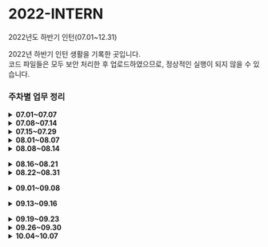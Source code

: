 # 2022-INTERN
2022년도 하반기 인턴(07.01~12.31)

2022년 하반기 인턴 생활을 기록한 곳입니다.<br>
코드 파일들은 모두 보안 처리한 후 업로드하였으므로, 정상적인 실행이 되지 않을 수 있습니다.

<h3> 주차별 업무 정리 </h3>

<details>
<summary><b>07.01~07.07</b></summary>

 ####  ✔ 업무 환경 및 개발 환경 세팅
 * 사내 메신저, 자료 교환, 그룹웨어 등 계정 생성 및 승인.
 * 관리망과 인터넷망에 개발 환경 세팅(PYCHARM, Intellij, JAVA, Python 등 설치)
 ####  ✔ 정제 및 매핑 업무
 * 사용자가 특정한 서식 없이 입력한 데이터들을 조건에 맞게 정제하고, 키워드를 토대로 매핑하는 프로그램을 설계.
 * 사용 언어 : JAVA
 * 사용 자료 구조 : 이중 리스트, 해시맵
 * 데이터 셋 : A(400만), B(20만), C, D
 * 결과물 : A의 키워드와 B의 키워드를 각각 정제한 후, 각 키워드를 토대로 매핑(일치 또는 포함)한다. 매핑 결과 output을 csv 형식으로 출력하고, 이외의 필요한 정보는 C, D에서 추출한다.<br>
<br></details>
 
<details>
<summary><b>07.08~07.14</b></summary>

 #### ✔ 내부 서비스 개편으로 인한 오류 해결 프로그램
 * 이메일 파일의 특정 정보들을 추출해 엑셀 파일로 리스트업하는 프로그램 제작.
 * 사용 언어 : PYTHON
 * 사용 라이브러리 : pandas, openpyxl, configparser, bs4
 * 사용 자료 구조 : 딕셔너리
 * 데이터 셋 : *.eml
 * 결과물 : *.eml 을 email.parser를 이용하여 데이터를 딕셔너리 식으로 저장한 후, 주어진 경로의 엑셀 파일로 출력한다.
 * 특징 : 해당 프로젝트는 오프라인 환경에서 실행되어야 하므로, 사용한 패키지의 *.whl, *.gz 파일을 다운로드 한 후, 실행 환경에서 패키지를 설치하였다.
 #### ✔ 매핑 추가 작업
 * 품목DB와의 추가 매핑.<br>
<br></details>
 
<details>
<summary><b>07.15~07.29</b></summary>
 
 #### ✔ 개발 환경 세팅
 * BXM, ORACLE 설치 및 네트워크 연결
 #### ✔ 온라인 ESG 실태표 작성 페이지(SK이노베이션 계열 전용) 개발
 * 기존 온라인 실태표 작성 페이지를 참고하여 SK이노베이션 계열 전용 온라인 ESG 실태표 작성 페이지 개발.
 * 사용 언어 : html, backbone.js, java
 * DBMS : Oracle
 * 사용 프레임워크 : BXM
 * 신규 개발 업무를 진행하면서, 기존 코드의 오류를 세 가지 발견하였고, 해결하였다.
      - 팝업창 close 버튼 작동 안되는 오류 : 단순 이벤트 처리 함수를 추가하여 해결
      - 버튼의 이미지 클릭 시 작동 안되는 오류 : 이미지에도 동일한 name 값을 주어 해결
      - 일부 데이터가 render 시 초기화되는 오류 : 코드를 수정하여 해결
 * ScreenShot<br>
 ![Title](https://user-images.githubusercontent.com/42367169/182604676-24552c7e-930b-45f1-b0ca-38c3cd1c613e.png)<br>
 <br></details>
  
 <details>
<summary><b>08.01~08.07</b></summary>
 
 #### ✔ 온라인 ESG 실태표 작성 페이지(SK이노베이션 계열 전용) 테스트
 * 개발 및 운영 서버 테스트
 * 추가 수정 요건 반영

  #### ✔ Internet Explorer 브라우저 지원 종료 배너 개발
 * Internet Explorer로 접속 시 IE 지원 종료 배너 개발.
 * '오늘 하루 동안 열지 않음' 버튼 클릭 시 쿠키를 설정하여 하루 동안 배너 숨김 처리.
 * 사용 언어 : html/css, JavaScript
 * 사용 프레임워크 : BXM
 * ScreenShot<br>
 ![IE Browser Banner](https://user-images.githubusercontent.com/42367169/182975544-4d8da600-df3d-421c-9b59-561b6d009d74.PNG)<br>
 <br></details>
   
 <details>
<summary><b>08.08~08.14</b></summary>
 
 #### ✔ 코로나-19 확진으로 인한 휴가<br>
<br></details>
 
  <details>
<summary><b>08.16~08.21</b></summary>
 
 #### ✔ 온라인 ESG 실태표 작성 페이지(SK이노베이션 계열 전용) 데드락 문제 해결
 * 한 페이지의 데이터를 연달아 두 번 저장하는 과정에서 데드락 발생
 * 여러 명의 사용자가 동시에 하나의 테이블에 접근해서 DML문으로 데이터베이스를 변경하면 오라클은 특정 사용자가 자원을 독점하지 못하게 하기 위해서 락(잠금)을 발생시킨다. 서로 락을 풀어주기 전까지 대기 상태에 놓이며 데드락(교착 상태)가 발생한다.
 * 따라서 동시에 DB에 접근하지 않게끔 처리하였다.   
 
  <b>[ 수정 전 - 데드락 발생 ]</b>
  ```javascript
  // 임시저장(설문 답변 DB 접근)
  that.insertGovAnsr(true); 
  
  // 각 STEP별 데이터 유효성 검사
  if(that.parent.isValid("STEP1")){ 
      commonUtil.redirectRoutePage("MENUSD0700SK/STEP1");
      return false;
  }
  if(that.parent.isValid("STEP2")){
      commonUtil.redirectRoutePage("MENUSD0700SK/STEP2");
      return false;
  }
  if(that.parent.isValid("STEP3")){
      commonUtil.redirectRoutePage("MENUSD0700SK/STEP3");
      return false;
  }
  
  // 데이터가 모두 유효한 경우 설문 답변 모두 저장(설문 답변 DB 접근)
  that.insertStepAll();
  ```
  <b>[ 수정 후 - 데드락 발생 X ]</b>
  ```javascript
  // 각 STEP별 데이터 유효성 검사
  if(that.parent.isValid("STEP1")){ 
      // 임시저장(설문 답변 DB 접근)
      that.insertGovAnsr(true); 
      commonUtil.redirectRoutePage("MENUSD0700SK/STEP1");
      return false;
  }
  if(that.parent.isValid("STEP2")){
      // 임시저장(설문 답변 DB 접근)
      that.insertGovAnsr(true); 
      commonUtil.redirectRoutePage("MENUSD0700SK/STEP2");
      return false;
  }
  if(that.parent.isValid("STEP3")){
      // 임시저장(설문 답변 DB 접근)
      that.insertGovAnsr(true);
      commonUtil.redirectRoutePage("MENUSD0700SK/STEP3");
      return false;
  }
  
  // 데이터가 모두 유효한 경우 설문 답변 모두 저장(설문 답변 DB 접근)
  that.insertStepAll();
  ```
   #### ✔ 온라인 ESG 실태표 작성 페이지 오류 해결
   * 유효하지 않은 데이터임에도 경고 문구 출력 후 다음 단계로 넘어가는 오류, 저장 후에도 임시저장을 해야 한다는 문구가 출력되는 오류, 데이터 무결성 오류 등 기존 실태표 사이트 전반에서 발생하는 오류들 해결
   * 본인이 작성하지 않은 코드에서의 오류를 해결하며 코드 분석 능력, 문제 해결 능력, 의사소통 능력을 키움.
 
  #### ✔ 행정구역(광역시도, 시군구명) 코드화 작업
   * 행정표준코드관리시스템(https://www.code.go.kr/stdcode/roadCodeL.do) 에서 행정구역(광역시도, 시군구명) 데이터 입수
   * 입수한 데이터를 DB에 INSERT하고, 하드코딩으로 되어 있던 소스코드 수정.<br>
 <br></details>
 
   <details>
<summary><b>08.22~08.31</b></summary>
 
  #### ✔ 만족도조사 팝업창 웹페이지 코드 분석
  * PC에 최적화된 팝업창 형식의 만족도조사 웹페이지 코드 분석
  * 추후 반응형 웹페이지로 개발하기 위한 사전 학습, 요건 정의서에 따른 화면 구성과 로직 설계<br>
 <br></details>
 
    <details>
<summary><b>09.01~09.08</b></summary>

  #### ✔ 만족도조사 반응형 웹페이지 개발
  * 기존 PC 한정 만족도조사 페이지를 반응형 웹페이지로 수정하여 모바일에서도 사용 가능하게끔 한다.
  * 별도의 링크가 만족도 조사 대상자에게 전송되면, 대상자는 해당 링크로 접속하여 로그인과 만족도 조사를 시행할 수 있다.
  * 사용 언어 : HTML/CSS, Backbone.js, JAVA, SQL
  * DBMS : Oracle
 
 #### ✔ 금융보안원 정보보호 온라인교육 수강
  * 정보보호 인식을 주제로 한 온라인교육 수강
  * 정보보호 인식 강의에서 정보화 사회의 개념, 정보보호를 위해 지켜야 할 사항, 정보 윤리의 필요성, APT방식의 개인정보 유출, 개인정보보호 실천 수칙, 금융권 윤리헌장, 정보보호 관련 법령의 변화(데이터 3법 개정), 정보보호를 위한 프로세스 개선, 정보보호 진단 프레임워크를 통한 수준 진단 등을 학습함.<br>
 <br></details>
 
     <details>
<summary><b>09.13~09.16</b></summary>

 #### ✔ 금융보안원 정보보호 온라인교육 수강
  * 웹 애플리케이션 보안, 개인/신용 정보보호, 금융권 개인정보보호, 시큐어코딩을 주제로 한 온라인교육 수강
  * 웹 애플리케이션 보안 강의에서 Attack Surface, Data Flow, State 관리, HTML5 보안, OWASP Top 10, 자바스크립트 프레임워크 보안성 향상(맞춤 기능보다는 Plugin, Built-in 형태로 기능을 활용할 것), Request/Response에 대한 단계별 필터 적용으로 보안성 향상 등을 학습함.
  * 개인/신용 정보보호 강의에서 신용정보법 및 개인정보보호법, 각 위반 사례를 통한 보호 방안, 개인정보 유출/노출의 이해 및 대응, 개인신용정보의 보안 대책(기술적 : 접근권한, 접속기록, 암호화, 파기, 이용제한 등 물리적 : 단말기 보호, 보안 프로그램 등) 등을 학습함.
  * 금융권 개인정보보호 강의에서 개인정보보호의 필요성, 실천수칙, 사례를 통한 개인정보보호 등을 학습함.
  * 시큐어코딩 강의 1차시에서 시큐어코딩의 정의, 필요성, 사고 사례(SQL 인젝션 취약점으로 개인정보 유출, URL 파라미터 조작 개인정보 노출, 무작위 대입공격 기프트카드 정보 유출 등), 보안 약점과 보안 취약점, 소프트웨어 개발보안 방법 등을 학습함. 
  * 시큐어코딩 강의 2차시에서 시큐어코딩 적용 기준(행정안전부 47개 보안 약점), SQL 삽입(JDBC API 사용 시 SQL 인젝션,  Hibernate ORM 사용 시 SQL 인젝션, MyBatis ORM 사용 시 SQL 인젝션, 입력값 필터링), Reflective XSS, Stroed XSS, 파일 업로드 시 취약점 진단 및 제거 방법 등을 학습함.

 <br></details>
 
 <details>
 <summary><b>09.19~09.23</b></summary>
  
 #### ✔ 이메일 파서 프로그램 수정
 * 기존에 개발하였던 이메일 파일의 특정 정보들을 추출해 엑셀 파일로 리스트업하는 프로그램의 추가 요청사항 반영
 * output 파일명을 '대외의뢰서 변환 날짜_시분'으로 변경함.
 * 출력되는 데이터를 일부 추가함.
 * 보안 상 자동 암호화처리되는 엑셀 파일로 인해 제대로 실행되지 않는 문제를 해결함. 엑셀 파일이 아닌 텍스트 파일로 변경 후 접근함.
 * 사용 언어 : PYTHON<br>
  <br></details>
 
 <details>
 <summary><b>09.26~09.30</b></summary>
 
 #### ✔ 웹 스크래핑 프로그램 에러 분석
 * TDB 웹사이트 스크래핑 프로그램에서 발생하는 에러를 분석하고 해결함.
 * 스크래핑 시 여러 에러가 발견됨. 데이터 값이 들어가지 않아 NULL 에러, IndexOutOfBounds 에러, Malformed URL 에러, UnknownHost 에러 등이 발생하였다.
 * 해당 에러들의 원인으로 웹사이트 내부에서 행한 스크래핑 차단이라 추측함.
 * 해결 방법 : 사용자가 실제 사이트에 접속해서 활동하는 것보다 더 빠르게 여러 페이지에 접속하고 온라인 폼을 채워서 스크래핑 한다면 일단 사용자가 아니라는 인식을 주게 되어 차단될 수 있다. 또한, 반복문으로 여러 페이지를 로딩하여 처리하거나 멀티 쓰레드 프로그래밍 방식으로 처리하면 서버에 부하를 많이 줄 수 있게 된다. 각 페이지에 접속하고 데이터 요청을 하는 건 최소한으로 하는게 좋다. 따라서 ime.sleep문으로 각 페이지에 접속 시 간격을 두어 부하를 줄였다.<br>
 <br></details>
 
  <details>
 <summary><b>10.04~10.07</b></summary>
 #### ✔ Internet Explorer 브라우저 지원 종료 안내 팝업 개발
 * Internet Explorer로 접속 시 뜨는 IE 브라우저 지원 종료 안내 페이지 개발
 * 기존 배너 형식에서 페이지 전환 방식으로 수정
 * 사용 언어 : html/css, JavaScript
 * 사용 프레임워크 : BXM
- IE 브라우저 판별은 아래 코드로 수행하였다. <br>
 <br></details>
